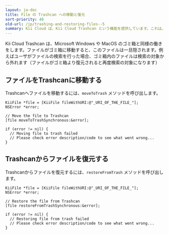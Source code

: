 ```yaml
---
layout: ja-doc
title: File の Trashcan への移動と復元
sort-priority: 40
old-url: /jp/trashing-and-restoring-files--5
summary: Kii Cloud は、Kii Cloud Trashcan という機能を提供しています。これは、クライアントで削除された File を一時的に保存しておくゴミ箱に相当します。
---
```

Kii Cloud Trashcan は、Microsoft Windows や MacOS のゴミ箱と同様の働きをします。ファイルがゴミ箱に移動すると、このファイルは一旦隠されます。例えばユーザがファイルの検索を行った場合、ゴミ箱内のファイルは検索の対象から外れます（ファイルがゴミ箱より復元されると再度検索の対象になります）

## ファイルをTrashcanに移動する

Trashcanへファイルを移動するには、`moveToTrash` メソッドを呼び出します。

```objc
KiiFile *file = [KiiFile fileWithURI:@"_URI_OF_THE_FILE_"];
NSError *error;

// Move the file to Trashcan
[file moveToTrashSynchronous:&error];

if (error != nil) {
  // Moving file to trash failed
  // Please check error description/code to see what went wrong...
}
```

## Trashcanからファイルを復元する

Trashcanからファイルを復元するには、`restoreFromTrash` メソッドを呼び出します。

```objc
KiiFile *file = [KiiFile fileWithURI:@"_URI_OF_THE_FILE_"];
NSError *error;

// Restore the file from Trashcan
[file restoreFromTrashSynchronous:&error];

if (error != nil) {
  // Restoring file from trash failed
  // Please check error description/code to see what went wrong...
}
```
